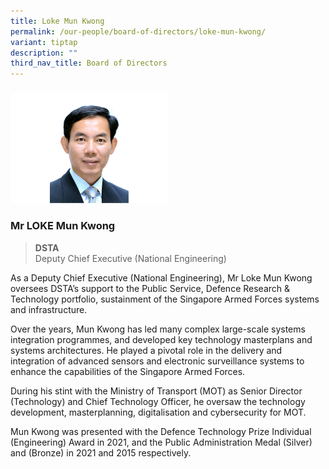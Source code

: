 ```yaml
---
title: Loke Mun Kwong
permalink: /our-people/board-of-directors/loke-mun-kwong/
variant: tiptap
description: ""
third_nav_title: Board of Directors
---
```

<p></p>
<h3></h3>
<div class="isomer-image-wrapper">
<img style="width: 50%;" height="auto" width="100%" alt="" src="/images/MK.png">
</div>
<h3><strong>Mr LOKE Mun Kwong</strong></h3>
<blockquote>
<p><strong>DSTA</strong>
<br>Deputy Chief Executive (National Engineering)</p>
</blockquote>
<p>As a Deputy Chief Executive (National Engineering), Mr Loke Mun Kwong
oversees DSTA’s support to the Public Service, Defence Research &amp; Technology
portfolio, sustainment of the Singapore Armed Forces systems and infrastructure.</p>
<p>Over the years, Mun Kwong has led many complex large-scale systems integration
programmes, and developed key technology masterplans and systems architectures.
He played a pivotal role in the delivery and integration of advanced sensors
and electronic surveillance systems to enhance the capabilities of the
Singapore Armed Forces.</p>
<p>During his stint with the Ministry of Transport (MOT) as Senior Director
(Technology) and Chief Technology Officer, he oversaw the technology development,
masterplanning, digitalisation and cybersecurity for MOT.</p>
<p>Mun Kwong was presented with the Defence Technology Prize Individual (Engineering)
Award in 2021, and the Public Administration Medal (Silver) and (Bronze)
in 2021 and 2015 respectively.</p>
